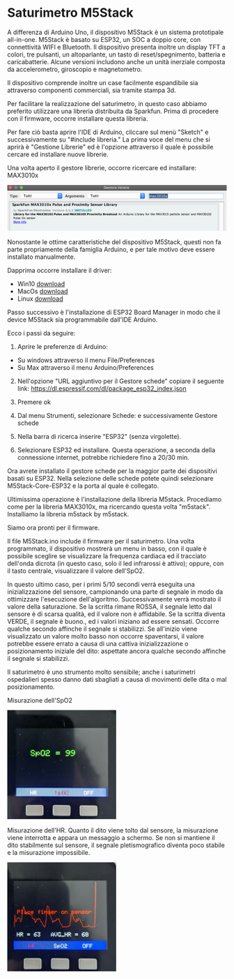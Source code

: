 # Saturimetro M5Stack 

A differenza di Arduino Uno, il dispositivo M5Stack è un sistema prototipale all-in-one.
M5Stack è basato su ESP32, un SOC a doppio core, con connettività WIFI e Bluetooth. Il dispositivo presenta inoltre un display TFT a colori, tre pulsanti, un altoparlante, un tasto di reset/spegnimento, batteria e caricabatterie.
Alcune versioni includono anche un unità inerziale composta da accelerometro, giroscopio e magnetometro.

Il dispositivo comprende inoltre un case facilmente espandibile sia attraverso componenti commerciali, sia tramite stampa 3d.

Per facilitare la realizzazione del saturimetro, in questo caso abbiamo preferito utilizzare una libreria distribuita da Sparkfun. Prima di procedere con il firmware, occorre installare questa libreria.

Per fare ciò basta aprire l'IDE di Arduino, cliccare sul menù "Sketch" e successivamente su "#include libreria."
La prima voce del menu che si aprirà è "Gestione Librerie" ed è l'opzione attraverso il quale è possibile cercare ed installare nuove librerie.

Una volta aperto il gestore librerie, occorre ricercare ed installare: MAX3010x

![Installazione della libreria](https://github.com/Sensibilab/saturimetro/blob/master/M5Stack/image/libreria.png)

Nonostante le ottime caratteristiche del dispositivo M5Stack, questi non fa parte propriamente della famiglia Arduino, e per tale motivo deve essere installato manualmente.

Dapprima occorre installare il driver: 
- Win10 [download](https://m5stack.oss-cn-shenzhen.aliyuncs.com/resource/drivers/CP210x_VCP_Windows.zip)
- MacOs [download](https://m5stack.oss-cn-shenzhen.aliyuncs.com/resource/drivers/CP210x_VCP_MacOS.zip)
- Linux [download](https://m5stack.oss-cn-shenzhen.aliyuncs.com/resource/drivers/CP210x_VCP_Linux.zip)

Passo successivo è l'installazione di ESP32 Board Manager in modo che il device M5Stack sia programmabile dall'IDE Arduino.

Ecco i passi da seguire:
1. Aprire le preferenze di Arduino:
- Su windows attraverso il menu File/Preferences
- Su Max attraverso il menu Arduino/Preferences

2. Nell'opzione "URL aggiuntivo per il Gestore schede" copiare il seguente link:  https://dl.espressif.com/dl/package_esp32_index.json

3. Premere ok

4. Dal menu Strumenti, selezionare Schede: e successivamente Gestore schede

5. Nella barra di ricerca inserire "ESP32" (senza virgolette).

6. Selezionare ESP32 ed installare. Questa operazione, a seconda della connessione internet, potrebbe richiedere fino a 20/30 min.

Ora avrete installato il gestore schede per la maggior parte dei dispositivi basati su ESP32. Nella selezione delle schede potete quindi selezionare M5Stack-Core-ESP32 e la porta al quale è collegato.

Ultimissima operazione è l'installazione della libreria M5stack. Procediamo come per la libreria MAX3010x, ma ricercando questa volta "m5stack". Installiamo la libreria m5stack by m5stack.

Siamo ora pronti per il firmware.

Il file M5Stack.ino include il firmware per il saturimetro.
Una volta programmato, il dispositivo mostrerà un menu in basso, con il quale è possibile sceglire se visualizzare la frequenza cardiaca ed il tracciato dell'onda dicrota (in questo caso, solo il led infrarossi è attivo); oppure, con il tasto centrale, visualizzare il valore dell'SpO2.

In questo ultimo caso, per i primi 5/10 secondi verrà eseguita una inizializzazione del sensore, campionando una parte di segnale in modo da ottimizzare l'esecuzione dell'algoritmo. Successivamente verrà mostrato il valore della saturazione.
Se la scritta rimane ROSSA, il segnale letto dal sensore è di scarsa qualità, ed il valore non è affidabile.
Se la scritta diventa VERDE, il segnale è buono., ed i valori iniziano ad essere sensati. Occorre qualche secondo affinche il segnale si stabilizzi. Se all'inizio viene visualizzato un valore molto basso non occorre spaventarsi, il valore potrebbe essere errato a causa di una cattiva inizializzazione o posizionamento iniziale del dito: aspettate ancora qualche secondo affinche il segnale si stabilizzi.

Il saturimetro è uno strumento molto sensibile; anche i saturimetri ospedalieri spesso danno dati sbagliati a causa di movimenti delle dita o mal posizionamento.

Misurazione dell'SpO2

<img src="https://github.com/Sensibilab/saturimetro/blob/master/M5Stack/image/IMG_20200417_114131.jpg" height="250">

Misurazione dell'HR. Quanto il dito viene tolto dal sensore, la misurazione viene interrotta e appara un messaggio a schermo. Se non si mantiene il dito stabilmente sul sensore, il segnale pletismografico diventa poco stabile e la misurazione impossibile.

<img src="https://github.com/Sensibilab/saturimetro/blob/master/M5Stack/image/IMG_20200417_114237_MP.jpg" height="250">

            


